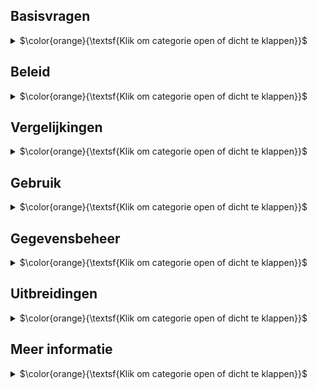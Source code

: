 ## Basisvragen

<details><summary>$\color{orange}{\textsf{Klik om categorie open of dicht te klappen}}$</summary></p>
<ul>

<li>

### Wat doet de app?

<details><summary>$\color{green}{\textsf{Klik om antwoord open of dicht te klappen}}$</summary></p>
De omschrijving in de <font color="red">Apple App Store</font> luidt:</p>

> De app toont geselecteerd werk van leden van fotoclubs. 
>
> De app dient dus als een permanente online tentoonstelling van de leden van diverse fotoclubs.
> Een gebruiker kan een club vinden door te bladeren, zoeken op naam of via de interactieve landkaarten.
> Clubleden zijn te vinden door te bladeren, te zoeken op naam of trefwoord en via de lijsten met clubleden.
>
> Clubs kunnen zichzelf toevoegen door het online plaatsen van een lijst met hun leden.
> In een aparte stap kan de club links naar geselecteerde foto's per lid aanbieden.
> Met deze gegevens kan een zuster macOS app portfolio pagina's voor bestaande websites automatisch genereren.
> Beide apps staan op GitHub.
</details></p>

</li><li>

### Waarom is de app gemaakt?

<details><summary>$\color{green}{\textsf{Klik om antwoord open of dicht te klappen}}$</summary></p>

Fotografen worden lid van een fotoclub om hun werk aan elkaar te laten zien.
Dat zien en gezien-worden lukt prima _binnen_ de club doordat de leden regelmatig bijeen komen.</p>

Zichtbaarheid van hun werk _buiten_ de club loopt via online websites en fysieke exposities.
Bezoek aan websites loopt al jaren terug:
bezoekers moeten zelf initiatief nemen om ze vinden, het zijn er veel, en de inhoud verandert relatief langzaam.
De aandacht van gebruikers is daardoor verschoven naar grote websites
(zoals Nos.nl of Petapixel.com, met hun betaalde redactieteams)
en social media platforms zoals Facebook die dienen als vluchtige ontmoetingspleken.</p>

Vandaar dat wij een behoefte zagen voor een tussenvorm speciaal voor fotoclubs: iets tussen de relatief onbezochte websites
en de (te) hektische en vluchtige social media. Met als doel om de het fotowerk van clubs eenvoudig en in alle rust te kunnen bekijken.
</details></p>

</li><li>

### Waarom staat mijn club niet in de app?

<details><summary>$\color{green}{\textsf{Klik om antwoord open of dicht te klappen}}$</summary></p>
Je kunt zelf een club toevoegen. Hier komen stapsgewijs instructies voor (zie vraag over documentatie).</p>
    
De lijst met clubs in Brabant-Oost staat er alvast in om het groeiproces op te starten.
</details></p>

</li><li>

### Is er een Android of PC versie van de app?

<details><summary>$\color{green}{\textsf{Klik om antwoord open of dicht te klappen}}$</summary></p>

Er is een **iOS** (iPhone/iPad) versie van de app op de Apple App Store.
Voor andere merken telefoontjes en voor grotere schermen is er een **webversie**.

Met de webversie kan je club portfolio's bekijken in een internet browser (_Chrome_, _Edge_, _Safari_) 
op allerlei apparaten (Android telefoons, Chinese telefoonmerken, tablets, laptops, desktops).

De beide versies hebben dezelfde opzet en gebruiken dezelfde gegevens.
Achter de schermen is de webversie een computerprogramma dat met een druk op de knop de vereiste webpagina's aanmaakt.
Die pagina's kunnen toegevoegd worden aan bestaande clubwebsites (dit zullen vaak WordPress websites zijn).

Er wordt continu aan verbeteringen van **beide** versies gewerkt.
Wij staan open voor vrijwilligers die een derde versie voor Android willen en kunnen maken.
Maar tot die tijd is de webversie een prima oplossing voor Android, Windows en meer.
</details>

</li><li>

### Is de app gratis?

<details><summary>$\color{green}{\textsf{Klik om antwoord open of dicht te klappen}}$</summary></p>

Ja. De appversie op de Apple App Store is en blijft gratis.
De software voor het genereren van de webversie is en blijft ook gratis.
De broncode van deze software is "open source" en valt onder de zogenaamde
[MIT licensie](https://github.com/vdhamer/Photo-Club-Hub/blob/main/.github/LICENSE.md).
</details>

</li></ul>

</details></p>

## Beleid

<details><summary>$\color{orange}{\textsf{Klik om categorie open of dicht te klappen}}$</summary></p>

<ul><li>

### Is de app alleen voor Nederland?

<details><summary>$\color{green}{\textsf{Klik om antwoord open of dicht te klappen}}$</summary></p>
    
Nee. De nadruk ligt welliswaar voorlopig op Nederland, maar de app is wereldwijd te gebruiken.

De app ondersteunt bijvoorbeeld zowel Nederlands als Engels.
In het Engels heet de app overigens "Photo Club Hub" ipv "Fotoclub Hub".
</details></p>

</li><li>

### Moet een club lid zijn van de Fotobond?

<details><summary>$\color{green}{\textsf{Klik om antwoord open of dicht te klappen}}$</summary></p>
Nee. De app kan prima omgaan met clubs die geen lid zijn van de Fotobond.
Er zijn tientallen voorbeelden te vinden op de landkaarten.
Buitenlandse club zijn uiteraard ook niet lid van de (Nederlandse) Koninklijke Fotobond.
</details></p>

</li><li>

### Waarom staan er fotomusea in?

<details><summary>$\color{green}{\textsf{Klik om antwoord open of dicht te klappen}}$</summary></p>
Omdat het vrij eenvoudig kon, goed samenging met de landkaartjes, en nuttig kon zijn voor sommige gebruikers.
</details></p>

</li><li>

### Zijn er kosten aan verbonden?

<details><summary>$\color{green}{\textsf{Klik om antwoord open of dicht te klappen}}$</summary></p>
Niet of nauwelijks. De Photo Club Hub en Photo Club Hub HTML software is gratis en blijft gratis.
En zijn geen kosten voor centrale opslag of rekenkracht: er is geen noemenswaardige centrale infrastructuur.</p>

Als we ervan uitgaan dat een club vrijwel altijd al een website heeft en minstens één lid heeft met Lightroom Classic, 
dan blijft als enige bekende kostenpost een eenmalige aanschaf van een LR plug-in
([Juicebox Pro](https://www.juicebox.net)). Er kan gekeken worden gekeken worden of er een gratis alternatief
afdoende is (LR wordt geleverd met enkele web plug-ins, Juicebox zelf heeft een 'Lite' versie).
Zelf bouwen van een alternatief voor die plug-in is in principe mogelijk maar niet eenvoudig: dat hangt dus op het
vinden van een vrijwilliger die het kan en ertoe bereid is.
Er kan ook gekeken worden of de plug-in kosten voor dit doel eenmalig centraal afkoopbaar zijn.
</details></p>

</li><li>

### Wie bepaalt welke foto's in de app staan?

<details><summary>$\color{green}{\textsf{Klik om antwoord open of dicht te klappen}}$</summary></p>
De individuele clubs.</p>

Zo kan je bijvoorbeeld ervoor kiezen dat foto's van alle clubexposities 
en individuele exposities van de afgelopen jaren te zien zijn.
Maar je kunt ook afspreken dat iedere fotograaf zelf foto's uitkiest voor zijn/naar portfolio in de app.
Of een combinatie. De app gaat er in principe wel van uit dat de foto's geselecteerd zijn.
Dus eerder tien dan honderd foto's per fotograaf per jaar. Dat heb je zo met exposeren: keuzes maken.
</details></p>

</li><li>

### Moet ik mij zorgen maken over privacy?

<details><summary>$\color{green}{\textsf{Klik om antwoord open of dicht te klappen}}$</summary></p>
Nee. Een club beheert zijn eigen gegevens.</p>

En die gegevens staan opgeslagen op de club website en worden door de club geleverd en onderhouden.
De gegevens waar het hier om gaat zijn meestal al op bestaande websites te zien: 
namen van leden, een selectie van foto's, leden van het bestuur.
Dus nu zijn diezelfde gegevens omgezet in een voor software leesbaar formaat, 
zodat ze op een consistente, uniforme manier getoond kunnen worden.</p>

De meeste velden zijn optioneel. 
Dus een club is niet gedwongen om b.v. te linken naar hun website, of aan te geven wie in het bestuur zit.
Verder doet de app niet aan postadressen, e-mailadressen of telefoonnummers van leden.
Die zijn niet optioneel: de app ondersteunt ze niet.
Zelfs de locatie van de thuisbasis van de club is optioneel. De locatie opgeslagen als GPS coordinaten,
die je kunt afronden of naar b.v. naar een dorpsplein of station kan laten wijzen.
</details></p>

</li><li>

### Houdt mijn club controle over zijn eigen foto's?

<details><summary>$\color{green}{\textsf{Klik om antwoord open of dicht te klappen}}$</summary></p>
Ja. Er worden geen kopieën getrokken van de foto's. De foto's staan op de website van de club.
Technisch wordt er alleen naar "gelinkt".
En zelfs de lijsten met linkjes naar foto's staan op de website van de club, en dus _niet_ op een centrale server. 
Dit is dus niet vergelijkbaar met foto's delen via Facebook, Instagram, Flickr, X, enz. Social media trekt 
dus een kopie, en probeert zich vaak rechten toe te eigenen op foto's in ruil voor het gebruik van de dienst.
Deze app is daarentegen expliciet ontwerpen zodat de club/fotograaf volledige controle houdt: 
er worden geen kopieën van foto's of data gemaakt, er is geen centrale server, 
en de software is gratis en openbaar ("open source").</p>

Voorbeeld: de foto's en lijsten met foto's van Fotogroep De Gender komen† op www.fcDeGender.nl te staan.
Dat is de bestaande website van de club.
En op die website stonden altijd al de namen van de leden, en geselecteerde foto's per lid.
Je zou kunnen zeggen dat je met hander gereedschap hetzelfde doet als vroeger.
Op een manier dat enkele problemen met bestaande websites ondervangt door gebruik te maken van wat modernere techniek.

Het is overigens zelfs mogelijk om "de foto's van Jan" eventueel bij Jan zelf neer te zetten. Wij verwachten dat dit
niet veel gebruikt zal worden, en raden aan om het vooral in het begin simpel te houden.

† Als test staan de foto's van De Gender even op een andere (mijn privé) server.
Maar dat is tijdelijk: het is beter voor het beheer als een club dat zelf doet, en het is
onwenselijk als tientallen of honderden clubs afhankelijk worden van een enkele server ("single point of failure"). 
En verder heeft een centrale server natuurlijk maar beperkte ruimte. 
De meeste clubs zijn al gewend om een internet leverancier te betalen
voor opslagruimte, bandbreedte, domeinnaam en het in de lucht houden van hun website.
Dus dit zou normaal geen extra kosten met zich meebrengen. Zie volgend punt:
</details></p>

</li><li>

### Kan iemand de getoonde foto's kopieëren?

<details><summary>$\color{green}{\textsf{Klik om antwoord open of dicht te klappen}}$</summary></p>
Laten we eerste vooropstellen dat de foto's op de clubwebsite staan - en niet ergens centraal.
Dus deze vraag geld voor iedere clubwebsite waar foto's op te zien zijn.

Kopieëren is niet helemaal tegen te gaan: alle online plaatjes die zichtbaar zijn, kan je een screenshot van maken.
Maar het is hier wel opgezet om kopieëren zo lastig mogelijk te maken. Bij onze procedé hiervoor...

- is rechtsklikken en "Save as.." is in de software geblokkeerd.
- is iedere foto zichtbaar voorzien van de naam van de maker in de linkeronderhoek.
- is iedere foto bevat digitaal en onzichtbaar gemerkt (EXIF copyright) met de naam van de maker.
</details></p>

</li><li>

### Moeten ex-leden in de app vermeld worden?

<details><summary>$\color{green}{\textsf{Klik om antwoord open of dicht te klappen}}$</summary></p>

Nee. Maar de app is zo gemaakt dat het kan. Vaak wordt dat gewaardeerd
(b.v. als iemand 20 jaar lid was, en wegens gezondheidsredenen niet meer meedoet met "zijn" club).
"In de app blijven of niet" kan per lid besloten worden. Of per club.
Het is wel verstandig om dit met het lid zelf af te stemmen.
Technisch kan een **gebruiker** van de app ook nog eens kiezen of ex-leden getoond worden.
En kan iedere club zelf een beleid op dit punt beslissen:
als de club de gegevens niet aanlevert, zijn ze uiteraard niet te zien. Meer details zijn hieronder te vinden.
</details></p>

</li><li>

### Is er een Android of PC versie van de app?

<details><summary>$\color{green}{\textsf{Klik om antwoord open of dicht te klappen}}$</summary></p>
De app versie ondersteunt om praktische redenen de iPhone en iPad.
Maar er zijn genoeg andere doelgroepen. Dus is er een zogenaamde "webversie" in ontwikkeling.
Die bekijk je in je browser (Chrome, Edge, Safari...) en dekt dus zowel PC/Mac gebruikers als alle merken smartfoons af.
Die webversie bestaat uit HTML pagina's die toegevoegen kunnen worden aan een bestaande website (b.v. Wordpress).</p>

De software voor de webversie heet "Photo Club Hub HTML" (en) danwel "Fotoclub Hub HTML" (nl). 
Hiermee kan een website beheerder pagina's automatisch aanmaken vanuit _dezelfde_ databestanden
die gebruikt worden voor "Fotoclub Hub" app.
[Hier](http://www.vdhamer.com/fgDeGender/) is een vroege testversie van een dergelijke, genereerde mini-site.
Dit voorkomt dubbel werk bij het bijhouden van zowel app als website. 
Foto Club Hub HTML genereert dus een ledenlijst met links naar de portfolio's van de clubleden.
</details></p>

</li><li>

### Werkt dit allemaal nog over enkele jaren?

<details><summary>$\color{green}{\textsf{Klik om antwoord open of dicht te klappen}}$</summary></p>
Bij een bedrijf (b.v. Adobe) mag je aannemen dat alles minstens 10 jaar ondersteund wordt.
Men betaalt er tenslotte voor, en het is de verantwoordelijkheid van Adobe om voor continuïteit te zorgen 
zolang ze een redelijke winst maken. Maar een harde garantie is er niet.

Hier ligt dit anders: de broncode is openbaar ("open source"), zodat het in principe nooit verloren kan gaan.
Maar de software heeft zo nu en dan onderhoud nodig. En gebruikers hopen vaak op uitbreidingen en vernieuwingen.
Softwareonderhoud en uitbouw vergt in software nogal wat specialistische kennis en is dus voor een fotoclub onhaalbaar.

Aangezien er geen budget is, streven wij ernaar dat er straks voldoende gebruikers zijn dat er meer vrijwillers
komen die bereid zijn incidenteel en zonder vergoeding aan de software te sleutelen.
Bijvoorbeeld omdat ze een idee hebben en het zelf kunnen helpen realiseren.
Dat staat of valt bij het kunnen opbouwen van een groepje techneuten die dat kunnen en willen.
Ze hoeven niet op dezelfde plek of zelfs in hetzelfde land te zitten.
Bij gebruik door bijvoorbeeld 100 clubs is er kans dat er toevallig iemand (b.v. student) 
tussenzit die mee zou kunnen helpen. Dit _kan_ gaan sneeuwballen: 
meer ontwikkelaars > meer functionaliteit > meer gebruikers > meer kans op ontwikkelaars. 
Of niet - er is geen garantie.
Maar er is wel de ambitie om dit op deze manier op te lossen.

Voor een club hoeft deze continuïteitsvraag geen drama te zijn:
de investering per club om gegevens aan te leveren zijn heel beperkt.
Zeg maar vergelijkbaar met een andere verbeteringsactie rondom de club website.
</details></p>

</li></ul>

</details></p>

## Vergelijkingen

<details><summary>$\color{orange}{\textsf{Klik om categorie open of dicht te klappen}}$</summary></p>

<ul><li>

### Hoe verschilt dit van een clubwebsite?

<details><summary>$\color{green}{\textsf{Klik om antwoord open of dicht te klappen}}$</summary></p>

Een website vereist dat de bezoeker _zelf_ initiatief neemt om informatie te zoeken.
Dat werkt goed bij gerichte vragen over b.v. openingstijden of contactgegevens.
Maar werkt bij relatief kleine sites niet goed: om op de hoogte te blijven moet je meerdere sites handmatig
aflopen - en vaak blijkt er niets veranderd te zijn. Het gevolg is weinig bezoekers (behalve rond de expo). 
Wat het weer minder aantrekkelijk maakt om de site bij te werken. Wat leidt tot nog minder bezoekers.</p>

De klassieke "statische" websites worden qua aandacht vervangen door grotere "dynamische" sites.
Dit kan je in dit geval oplossen door
- het nieuws van meerdere clubs op 1 plek te bundelen. Dan is er altijd wel wat veranderd sedert vorige keer.
- een bookmark ipv een te onderhouden lijst met bookmarks per club.
- veranderingen goed zichtbaar maken: nieuwste foto's van fotograaf vooraan tonen.
- misschien ooit instelbare notificaties.
</details></p>

</li><li>

### Hoe verschilt dit van social media zoals Facebook of Instagram?

<details><summary>$\color{green}{\textsf{Klik om antwoord open of dicht te klappen}}$</summary></p>
Er bestaan manieren om automatisch veranderingen in websites op te sporen (RSS).
Maar grosso modo is nieuws inmiddels het domein van de grote klassieke media (nos.nl) 
en van social media zoals Facebook, Instagram, enz.

Ten eerste gebeurt er altijd wat, en probeert je (vaak te hardnekkig) te leiden naar nieuws dat jij interessant vind.

Een speciaal platform voor fotoclubs heeft, b.v. vergeleken met Instragram, heeft voordeel dat het er rustiger is.
Dat is vooral belangrijk bij een kunstvorm zoals fotografie: bij een expositie 
wil je liever een museumsfeer hebben dan een druk marktplein waar iedereen en alles om aandacht schreeuwt. 

Concreet betekent dit:

- alleen fotografie als kunstvorm (dus geen foto's van de zakenlunch of kat)
- aandacht voor de fotoclubs
- galerie-achtige weergave zodat de foto's tot hun recht komen (dus geen reclame of wereldnieuws)
</details></p>

</li><li>

### Hoe verschilt dit van een online fotoclub zoals Glass.photo?

<details><summary>$\color{green}{\textsf{Klik om antwoord open of dicht te klappen}}$</summary></p>
[Glass.photo](www.glass.photo) ziet fotografen als een individu - maar je kunt Glass zien als 1 grote fotoclub.
Vergeleken met Glass, heeft Photo Club Hub...

- geen jaarlijks abonnement en bijbehorend inlogscherm. Glass heeft enkele werknemers en maakt dus significante kosten.
- geen kopieën van de foto's. Foto's en ledenlijst staan bij de clubs.
- geen mogelijkheid om via de app commentaar op andermans foto's te geven. Dus ook geen moderatie nodig.
- voor de komende tijd een nadruk op Nederland. Glass is internationaal, al zitten de oprichters in Amsterdam.
- nog geen mogelijkheid om individuen of clubs te "volgen". Maar dat zal bij voldoende gebruik nodig worden.
</details></p>

</li><li>

### Hoe verschilt dit van fotoexpositie.nl?

<details><summary>$\color{green}{\textsf{Klik om antwoord open of dicht te klappen}}$</summary></p>

De website [fotoexpositie.nl](https://www.fotoexpositie.nl)) is vooral om bekendheid te geven aan exposities.
Deze apps zijn vooral om bekendheid te geven aan fotoclubs en de bijbehorende portfolio's zichtbaar te maken.

Voor [fotoexpositie.nl](https://www.fotoexpositie.nl)) geldt:

- Het merendeel van de leden ("vrienden") zijn individuele fotografen. Er zijn ook wat fotoclubs en zelfs fotomusea.
- In essentie is het één centrale website plus een wekelijks nieuwsbrief.
De gegevens worden centraal beheerd, en voor die dienst worden wat kosten voor in rekening gebracht.
De online informatie is kostenloos voor iedereen zichtbaar.
- Geplaatste foto's zijn vooral ter illustratie bij exposities. Potfolio's zijn te zien via links naar de websites van de fotografen.
</details></p>

</li></ul></details></p>

## Gebruik

<details><summary>$\color{orange}{\textsf{Klik om categorie open of dicht te klappen}}$</summary></p>

<ul><li>

### Zijn er kosten aan verbonden?

<details><summary>$\color{green}{\textsf{Klik om antwoord open of dicht te klappen}}$</summary></p>
Niet of nauwelijks. De Photo Club Hub en Photo Club Hub HTML software is gratis en blijft gratis.
En zijn geen kosten voor centrale opslag of rekenkracht: er is geen noemenswaardige centrale infrastructuur.</p>

Als we ervan uitgaan dat een club vrijwel altijd al een website heeft en minstens één lid heeft met Lightroom Classic,
dan blijft als enige bekende kostenpost een eenmalige aanschaf van een LR plug-in
([Juicebox Pro](https://www.juicebox.net)). Er kan gekeken worden gekeken worden of er een gratis alternatief
voldoet (LR wordt geleverd met enkele web plug-ins, Juicebox zelf heeft een 'Lite' versie).
Zelf bouwen van een alternatief voor die plug-in is in principe mogelijk maar niet eenvoudig: dat hangt dus op het
vinden van een vrijwilliger die ertoe bereid is.
Er kan ook gekeken worden of de plug-in kosten voor dit doel eenmalig centraal afkoopbaar zijn.
</details></p>

</li><li>

### Is er een Android of PC versie van de app?

<details><summary>$\color{green}{\textsf{Klik om antwoord open of dicht te klappen}}$</summary></p>
De app versie ondersteunt om praktische redenen de iPhone en iPad.
Maar er zijn genoeg andere doelgroepen. Dus is er een zogenaamde "webversie" in ontwikkeling.
Die bekijk je in je browser (Chrome, Edge, Safari...) en dekt dus zowel PC/Mac gebruikers als alle merken smartfoons af.
Die webversie bestaat uit HTML pagina's die toegevoegen kunnen worden aan een bestaande website (b.v. Wordpress).</p>

De software voor de webversie heet "Photo Club Hub HTML" (en) danwel "Fotoclub Hub HTML" (nl). 
Hiermee kan een website beheerder pagina's automatisch aanmaken vanuit _dezelfde_ databestanden
die gebruikt worden voor "Fotoclub Hub" app.
[Hier](http://www.vdhamer.com/fgDeGender/) is een vroege testversie van een dergelijke, genereerde mini-site.
Dit voorkomt dubbel werk bij het bijhouden van zowel app als website. 
Foto Club Hub HTML genereert dus een ledenlijst met links naar de portfolio's van de clubleden.
</details></p>

</li><li>

### Ik kan Fotoclub Hub niet vinden op de Apple App Store?

<details><summary>$\color{green}{\textsf{Klik om antwoord open of dicht te klappen}}$</summary></p>
Op het buitenland heet de app "Photo Club Hub" (engels) in plaats van "Fotoclub Hub" (Nederlands).
Je kunt op een buitenlandse App Store aangewezen zijn als je een tijd in het buitenland gewoond hebt.
In alle gevallen krijg je precies dezelfde app. De app kiest automatisch de juiste taal bij het opstarten.
</details></p></li></ul>
</details></p>

## Gegevensbeheer

<details><summary>$\color{orange}{\textsf{Klik om categorie open of dicht te klappen}}$</summary></p>

<ul><li>

### Kan ik een fotomuseum toevoegen?

<details><summary>$\color{green}{\textsf{Klik om antwoord open of dicht te klappen}}$</summary></p>
Ja. Dat doe je door de Level 1 lijst uit te breiden.
Graag alleen musea toevoegen die duidelijk voor fotografie interessant zijn.</p>

In principe zouden alle Nederlandse fotografie musea er al op de Level 1 lijst moeten staan.
Er staan momentaal alleen enkele bekende Fotomusea in bijvoorbeeld Duitsland, VS en Japan in.
</details></p>

</li><li>

### Wat als een club geen website heeft?

<details><summary>$\color{green}{\textsf{Klik om antwoord open of dicht te klappen}}$</summary></p>
Weet ik niet precies. Het overgrote deel van de clubs heeft al een website (= iets waar je bestanden kan ophalen
via een webadres zoals "http//www.mijnclub.nl/..."). Per niveau:

- Level 1 vereist geen eigen website. De informatie zit in een centraal bestand.
- Level 2 kost vrijwel geen opslag. Makkelijk om een vrijwilliger te vinden die 1 enkel bestandje online wil zetten.
Instructies hiervoor volgen.
- Level 3 is wat lastiger, maar opslag bij een bevriende club is misschien bespreekbaar. 
Of een [gratis website leverancier](https://www.techradar.com/web-hosting/best-free-web-hosting) vinden.
Ik denk niet dat wij instructies gaan maken voor "hoe maak ik een website" (doen de hosting providers). 
Maar we kunnen wel voorbeeldinstructies gemaakt door een club delen.
</details></p>

</li><li>

### Kan een overleden voormalig lid zichtbaar zijn?

<details><summary>$\color{green}{\textsf{Klik om antwoord open of dicht te klappen}}$</summary></p>
Als een club zijn gegevens niet onderhoudt, zal dit op termijn bij ieder lid gebeuren. 
Het internet heeft hier nog geen goede oplossing voor. 
Zo kan het op Facebook gebeuren dat een overledene (met de beste bedoelingen) felicitaties krijgt op zijn/haar verjaardag.
    
Het "zomaar" verwijderen van iemand kan heel pijnlijk zijn voor nabestaanden die de herinnering in ere willen houden.
Maar "zomaar" aanhouden kan soms ook pijnlijk zijn. 
Wij raden dus de clubs 3 basisregels aan:

    1. stem af met de betrokkene.
    2. als de belanghebbenden onbereikbaar zijn, verwijder de gegevens.
    3. probeer de app up to date te houden t.a.v. het onderscheid lid / ex-lid / overledene.

Voor de app betekent dit dat de verantwoording voor de inhoud volledig bij de clubs liggen. 
En indien een complete club onverhoopt opgeheven wordt, verdwijnt die club vroeger of later uit de app
doordat ze de rekening voor hun club website niet meer betalen.
</details></p>

</li><li>

### Wat is al dat gedoe met Levels/Niveaus?

<details><summary>$\color{green}{\textsf{Klik om antwoord open of dicht te klappen}}$</summary></p>
Een club kan meedoen op Level 1, 2 of 3. 

- Op Level 1 weet de app alleen dat de club bestaat en waar de club zit.
- Level 2 voegt hier een lijst met clubleden aan toe. 
- Level 3 voegt hier portfolio's met foto's aan toe.

Een club kan deze stappen op zijn gemak uitvoeren. Op Level 2 toont de app de lijst met leden (en op Level 1 niet).
Op level 3 kan je door portfolio's bladeren (en op Level 1 en 2 niet).

De ingebouwde documentatie in de app legt dit wat verder uit. De GitHub site bevat voorbeelden van de invoerbestanden
en een gedetailleerde uitleg wat ieder stukje informatie betekent ([GitHub](https://github.com/vdhamer/Photo-Club-Hub)).
</details></p>

</li><li>

### Ben ik Level 1 per ongeluk aan het overslaan?

<details><summary>$\color{green}{\textsf{Klik om antwoord open of dicht te klappen}}$</summary></p>
Misschien.
Voor de clubs in regio Noord Brabant - Oost hebben wij de Level 1 gegevens voor alle ons bekende clubs ingevoerd.
Andere clubs kunnen dus zelf hun Level 1 gegevens bij ons aanleveren.
Gelukkig stelt Level 1 heel weinig voor: vooral de naam, gemeente, en GPS coordinaten.
Plus liefst (niet verplicht) een enkele zin over iets wat er speciaal is aan de club.
</details></p>

</li><li>

### Hoe maak ik een Level 2 bestand aan?

<details><summary>$\color{green}{\textsf{Klik om antwoord open of dicht te klappen}}$</summary></p>
Hier is een apart stappenplan met instructies voor: [tinyurl.com/Level2aanmaken](https://tinyurl.com/Level2aanmaken).
Er is ook een engelstalige versie hiervan: [tinyurl.com/Level2aanmaken](https://tinyurl.com/Level2creation).
</details></p>

</li><li>

### Hoe krijg ik een Level 2 bestand op mijn club website?

<details><summary>$\color{green}{\textsf{Klik om antwoord open of dicht te klappen}}$</summary></p>
Hier komt apart stappenplan met instructies voor.
Voor de eerste clubs willen wij _tijdelijk_ het bestand wel op een eigen server zetten.

Globale instructies: je kunt via Dashboard > Media bestanden uploaded naar Wordpress.
Dan moet je de URL bewaren (omdat het Level 1 bestand doorverwijst naar de locatie van het Level 2 bestand).

Vermoedelijk bevat WordPress en beveiliging om vooral plaatjes en video te uploaded. En dus een JSON bestand weigert.
Daarvoor heb je een Wordpress plug-in nodig.
Bijvoorbeeld [https://wordpress.org/plugins/mime-types-plus/](https://wordpress.org/plugins/mime-types-plus/)
</details></p>

</li><li>

### Hoe kan een club zelf zijn Level 1 omschrijving bepalen?

<details><summary>$\color{green}{\textsf{Klik om antwoord open of dicht te klappen}}$</summary></p>
Het kan automatisch door de `remark` voor de club aan de bovenkant van 
een Level 2 bestand te vullen met de gewenste tekst.
Dat Level 2 bestand staat in principe onder beheer van de club (terwijl Level 1 centraal staat).
Hiermee wordt de `remark` op Level 1 in de app vervangen door de betere `remark` op Level 2.
Dit zou ook moeten werken voor `latitude` en `longitude` (GPS coordinaten).

Graag ons op dergelijke wijzigingen op club-niveau attenderen: dan corrigeren wij toch ook het Level 1 bestand.
</details></p></li></ul>
</details></p>

## Uitbreidingen

<details><summary>$\color{orange}{\textsf{Klik om categorie open of dicht te klappen}}$</summary></p>

<ul><li>

### Trefwoorden bij de fotografen? (onderweg)

<details><summary>$\color{green}{\textsf{Klik om antwoord open of dicht te klappen}}$</summary></p>
Een fotograaf kan straks gekoppeld worden aan enkele trefwoorden zoals "portret" of "zwart-wit".
En de app kan dit dan weergeven en hierop zoeken. Hiermee kan je fotografen 
met een vergelijkbare belangstelling vinden en hun portfolio's inzien. En eventueel
elkaars exposities bezoeken of op een andere manier in contact opnemen.</p>

Hier wordt momenteel aan gewerkt: een Level 2 bestand kan al trefwoorden (`keywords`) per fotograaf opnemen.
En er wordt al een Level 0 bestand ingelezen met met trefwoorden en hun vertalingen.
De trefwoorden worden worden echter nog niet getoond.

</li><li>

### Foto's van afgelopen exposities? (onderweg)

<details><summary>$\color{green}{\textsf{Klik om antwoord open of dicht te klappen}}$</summary></p>
Hier is een begin aan gemaakt in Photo Club Hub HTML ([voorproefje](http://www.vdhamer.com/fgDeGender/expo2024/)).
Het gaat dan om de foto's van clubexposities te tonen _na afloop_ van de fysieke expositie.
</details></p>

</li><li>

### Aankondigen komende exposities doen?

<details><summary>$\color{green}{\textsf{Klik om antwoord open of dicht te klappen}}$</summary></p>
Dat zou kunnen. Te denken valt aan het tonen van een chronologische lijst met afgelopen exposities en de komende expositie.
De komende expositie zou leiden naar een afbeelding van de aankondigingsposter voor de expositie. 
De app versie zou ook actief kunnen melden welke exposities er de komende dagen aankomen ("widget" op iOS home screen).
</details></p>

</li><li>
    
### Centrale ingang voor de webversie?

<details><summary>$\color{green}{\textsf{Klik om antwoord open of dicht te klappen}}$</summary></p>
Op termijn moet er ook een centrale (HTML) indexpagina komen die all deelnemende club websites vermeld.
De hiervoor benodigde informatie is er al (voor de Portfolio's pagina van de appversie).
Met deze uitbreiding worden de losstaande webeilandjes per club plotseling één doorgelinkt geheel. 

</li><li>
    
### Ondersteuning individuele bondsleden?

<details><summary>$\color{green}{\textsf{Klik om antwoord open of dicht te klappen}}$</summary></p>
Hier lijkt naar te zijn.
Ideeën hoe dit eruit zou moeten zien (zonder veel af te wijken van bestaande app structuur) zijn welkom.

</li></ul></details></p>

## Meer informatie

<details><summary>$\color{orange}{\textsf{Klik om categorie open of dicht te klappen}}$</summary></p>

<ul><li>

### Er is vast meer documentatie?

<details><summary>$\color{green}{\textsf{Klik om antwoord open of dicht te klappen}}$</summary></p>
Vast wel. Zie tabel:
    
| Titel  | Link | Nederlands | Engels  |
| ----------- | ----------- | :---: | :---: |
| Een level2.json bestand aanmaken voor een club | [tinyurl.com/Level2aanmaken](https://tinyurl.com/Level2aanmaken) | ✓ | |
| Creating a new level2.json file for your club | [tinyurl.com/Level2creation](https://tinyurl.com/Level2creation) | | ✓ |
| Readme Photo Club Hub | [link](https://github.com/vdhamer/Photo-Club-Hub/blob/main/.github/README.md) | | ✓ |
| Readme Photo Club Hub HTML | [link](https://github.com/vdhamer/Photo-Club-Hub-HTML/blob/main/.github/README.md) | | ✓ |
| Interne readme in Photo Club Hub app | ingebouwd | ✓ | ✓ |
| Powerpoint presentatie | [download](https://github.com/vdhamer/Photo-Club-Hub/raw/refs/heads/main/Photo%20Club%20Hub/Documentation/Photo%20Club%20Hub.pptx) | ✓ | |
| FAQ (dit document) | [tinyurl.com/fchFAQnl](https://tinyurl.com/fchFAQnl) | ✓ | |
</details></p></li></ul>
</details></p>
